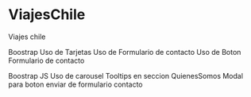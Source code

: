 # ViajesChile
Viajes chile

Boostrap 
Uso de Tarjetas
Uso de Formulario de contacto
Uso de Boton Formulario de contacto

Boostrap JS
Uso de carousel
Tooltips en seccion QuienesSomos
Modal para boton enviar de formulario contacto

